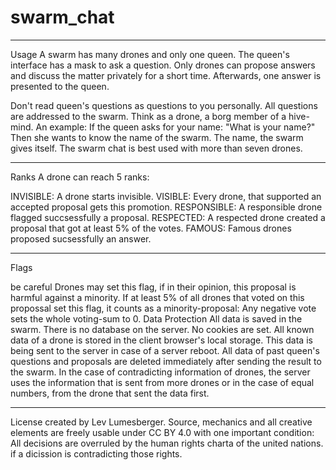 # swarm_chat

**************
Usage
A swarm has many drones and only one queen. The queen's interface has a mask to ask a question. Only drones can propose answers and discuss the matter privately for a short time. Afterwards, one answer is presented to the queen.

Don't read queen's questions as questions to you personally. All questions are addressed to the swarm. Think as a drone, a borg member of a hive-mind. An example: If the queen asks for your name: "What is your name?" Then she wants to know the name of the swarm. The name, the swarm gives itself. The swarm chat is best used with more than seven drones.

**************
Ranks
A drone can reach 5 ranks:

INVISIBLE: A drone starts invisible.
VISIBLE: Every drone, that supported an accepted proposal gets this promotion.
RESPONSIBLE: A responsible drone flagged succsessfully a proposal.
RESPECTED: A respected drone created a proposal that got at least 5% of the votes.
FAMOUS: Famous drones proposed sucsessfully an answer.

**************
Flags

be careful 
Drones may set this flag, if in their opinion, this proposal is harmful against a minority.
If at least 5% of all drones that voted on this propossal set this flag, it counts as a minority-proposal: Any negative vote sets the whole voting-sum to 0.
Data Protection
All data is saved in the swarm. There is no database on the server. No cookies are set. All known data of a drone is stored in the client browser's local storage. This data is being sent to the server in case of a server reboot. All data of past queen's questions and proposals are deleted immediately after sending the result to the swarm. In the case of contradicting information of drones, the server uses the information that is sent from more drones or in the case of equal numbers, from the drone that sent the data first.

**************
License
created by Lev Lumesberger. Source, mechanics and all creative elements are freely usable under CC BY 4.0 with one important condition:
All decisions are overruled by the human rights charta of the united nations. if a dicission is contradicting those rights.